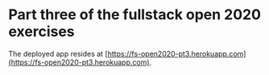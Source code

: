 # Part three of the fullstack open 2020 exercises

The deployed app resides at [https://fs-open2020-pt3.herokuapp.com](https://fs-open2020-pt3.herokuapp.com).